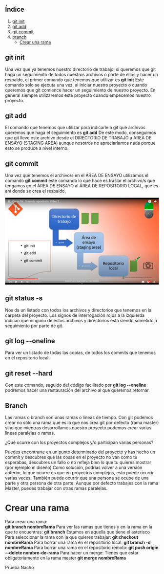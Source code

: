 ## Índice
1. [git init](#git-init)
2. [git add](#git-add)
3. [git commit](#git-commit)
4. [branch](#branch)
    - [Crear una rama](#crear-una-rama)

## git init
Una vez que ya tenemos nuestro directorio de trabajo, si queremos que git haga un seguimiento de todos nuestros archivos o parte de ellos y hacer un respaldo, el primer comando que tenemos que utilizar es __git init__ Este comando solo se ejecuta una vez, al iniciar nuestro proyecto o cuando queremos que git comience hacer un seguimiento de nuestro proyecto. En general siempre utilizaremos este proyecto cuando empecemos nuestro proyecto.
## git add
El comando que tenemos que utilizar para indicarle a git qué archivos queremos que haga el seguimiento es __git add__ De este modo, conseguimos que git lleve este archivo desde el DIRECTORIO DE TRABAJO a ÁREA DE ENSAYO (STAGING AREA) aunque nosotros no apreciaríamos nada porque esto se produce a nivel interno.
## git commit
Una vez que tenemos el archivo/s en el ÁREA DE ENSAYO utilizamos el comando __git commit__ este comando lo que hace es traslar el archivo/s que tengamos en el ÁREA DE ENSAYO al ÁREA DE REPOSITORIO LOCAL, que es ahí donde se crea el respaldo.

![imagen 1](images/git_1.png)  

## git status -s
Nos da un listado con todos los archivos y directorios que tenemos en la carpeta del proyecto. Los signos de interrogación rojos a la izquierda indican que ninguno de estos archivos y directorios está siendo sometido a seguimiento por parte de git.
## git log --oneline
Para ver un listado de todas las copias, de todos los commits que tenemos en el repositorio local.
## git reset --hard 
Con este comando, seguido del código facilitado por __git log --oneline__ podremos hacer una restauración del archivo al que queremos retornar.
## Branch
Las ramas o branch son unas ramas o líneas de tiempo.
Con git podemos crear no sólo una rama que es la que nos crea git por defecto (rama master) sino que mientras desarrollamos nuestro proyecto podemos crear varias lineas paralelas o ramas.  

¿Qué ocurre con los proyectos complejos y/o participan varias personas?  

Puedes encontrarte en un punto determinado del proyecto y has hecho un commit y descubres que las cosas en el proyecto no van como tu esperabas, descubres un fallo o no refleja bien lo que tu quieres mostrar (por ejemplo el diseño) Como solución, podrías volver a una versión anterior, lo que ocurre es que en proyectos complejos, esto puede ocurrir varias veces. También puede ocurrir que una persona se ocupe de una parte y otra persona de otra parte.  Aunque por defecto trabajes con la rama Master, puedes trabajar con otras ramas paralelas.  

# Crear una rama
Para crear una rama:  
__git branch nombreRama__
Para ver las ramas que tienes y en la rama en la que te encuentras:
__git branch__
Estamos en aquella que tiene el asterisco
Para seleccionar la rama con la que quieres trabajar:
__git checkout nombreRama__
Para borrar una rama en el repositorio local:
__git branch -d nombreRama__
Para borrar una rama en el repositorio remoto:
__git push origin --delete nombre-de-rama__
Para hacer un merge:
Tienes que estar obligatoriamente en la rama master
__git merge nombreRama__


Prueba Nacho
